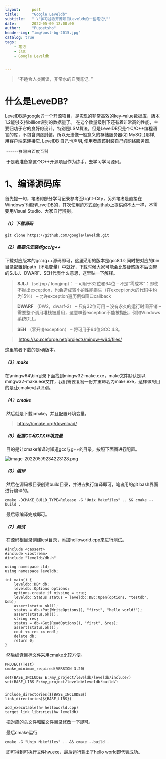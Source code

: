 ```yaml
---
layout:     post
title:      "Google Leveldb"
subtitle:   " \"学习谷歌开源项目Leveldb的一些笔记\""
date:       2022-05-09 12:00:00
author:     "Puppetsho"
header-img: "img/post-bg-2015.jpg"
catalog: true
tags:
    - 笔记
    - 分享
    - Google Leveldb


---
```


> “不适合人类阅读，非常水的自我笔记. ”

# 什么是LeveDB?

​		LevelDB是google的一个开源项目，是实现的非常高效的key-value数据库，版本1.2能够支持billion级别的数据量了。 在这个数量级别下还有着非常高的性能，主要归功于它的良好的设计。特别是LSM算法。但是LevelDB只是个C/C++编程语言的库，不包含网络封装，所以无法像一般意义的存储服务器(如 MySQL)那样, 用客户端来连接它. LevelDB 自己也声明, 使用者应该封装自己的网络服务器.

​																																		------参照自百度百科

​		于是我准备拿这个C++开源项目作为练手，去学习学习源码。

# 1、编译源码库

​		首先提一句，笔者的部分学习记录参考至Light-City，另外笔者是直接在Windows下编译LevelDB的，其次使用的方式跟github上提供的不太一样，不需要用Visual Studio，大家自行辨别。

##### （1）下载源码

```
git clone https://github.com/google/leveldb.git
```

##### （2）需要先安装好gcc/g++

​		下载对应版本的gcc/g++源码即可，这里采用的版本是gcc8.1.0,同时把对应的bin目录配置到path（环境变量）中就好，下载时候大家可能会比较疑惑版本后面带的SJLJ、DWARF、SEH代表什么意思，这里贴一下解释。

> **SJLJ** （setjmp / longjmp）： – 可用于32位和64位 – 不是“零成本”：即使不抛出exception，也会造成较小的性能损失（在exception大的代码中约为15％） – 允许exception遍历例如窗口callback
>
> **DWARF** （DW2，dwarf-2） – 只有32位可用 – 没有永久的运行时间开销 – 需要整个调用堆栈被启用，这意味着exception不能被抛出，例如Windows系统DLL。
>
> **SEH** （零开销exception） – 将可用于64位GCC 4.8。

> ​	https://sourceforge.net/projects/mingw-w64/files/

这里笔者下载的是sjlj版本。

##### （3）make

​		在\mingw64\bin目录下面找到mingw32-make.exe，make文件默认是以mingw32-make.exe文件，我们需要复制一份并重命名为make.exe，这样做的目的是让cmake可以识别。

##### （4）cmake

​		然后就是下载cmake，并且配置环境变量。

> https://cmake.org/download/

##### （5）配置CC和CXX环境变量

​		目的是让cmake编译时知道gcc与g++的目录，按照下面图进行配置。

![image-20220509234223128.png](https://s2.loli.net/2022/05/09/LBUNwufMFS5VHpo.png)

##### （6）编译

​		然后在源码根目录创建build目录，并进去执行编译即可，笔者用的git bash界面进行编译的。

```
cmake -DCMAKE_BUILD_TYPE=Release -G "Unix Makefiles" .. && cmake --build .
```

​		最后等编译完成即可。

##### 	（7）测试

​		在源码根目录创建test目录，添加helloworld.cpp来进行测试。

```
#include <cassert>
#include <iostream>
#include "leveldb/db.h"

using namespace std;
using namespace leveldb;

int main() {
	leveldb::DB* db;
	leveldb::Options options;
	options.create_if_missing = true;
	leveldb::Status status = leveldb::DB::Open(options, "testdb", &db);
	assert(status.ok());
	status = db->Put(WriteOptions(), "first", "hello world!");
	assert(status.ok());
	string res;
	status = db->Get(ReadOptions(), "first", &res);
	assert(status.ok());
	cout << res << endl;
	delete db; 
	return 0;
}
```

​		然后编译目标文件采用cmake比较方便。

```
PROJECT(Test)
cmake_minimum_required(VERSION 3.20)

set(BASE_INCLUDES E:/my_project/leveldb/leveldb/include/)
set(BASE_LIBS E:/my_project/leveldb/leveldb/build/)


include_directories(${BASE_INCLUDES})
link_directories(${BASE_LIBS})

add_executable(hw helloworld.cpp)
target_link_libraries(hw leveldb)
```

​		把对应的头文件和库文件目录修改一下即可。

​		最后cmake运行

```
cmake -G "Unix Makefiles" .. && cmake --build .
```

​		即可得到可执行文件hw.exe，最后运行输出了hello world即代表成功。